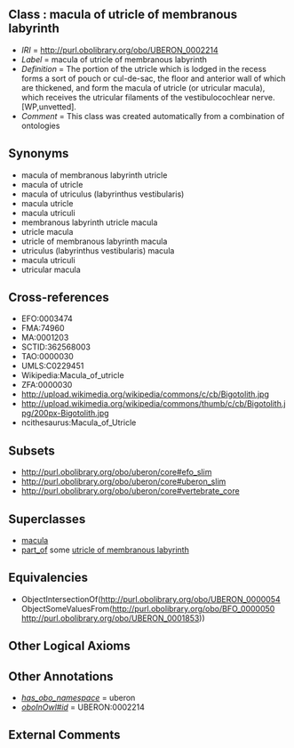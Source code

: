 
## Class : macula of utricle of membranous labyrinth

 * *IRI* = http://purl.obolibrary.org/obo/UBERON_0002214
 * *Label* = macula of utricle of membranous labyrinth
 * *Definition* = The portion of the utricle which is lodged in the recess forms a sort of pouch or cul-de-sac, the floor and anterior wall of which are thickened, and form the macula of utricle (or utricular macula), which receives the utricular filaments of the vestibulocochlear nerve. [WP,unvetted].
 * *Comment* = This class was created automatically from a combination of ontologies

## Synonyms

 * macula of membranous labyrinth utricle
 * macula of utricle
 * macula of utriculus (labyrinthus vestibularis)
 * macula utricle
 * macula utriculi
 * membranous labyrinth utricle macula
 * utricle macula
 * utricle of membranous labyrinth macula
 * utriculus (labyrinthus vestibularis) macula
 * macula utriculi
 * utricular macula

## Cross-references

 * EFO:0003474
 * FMA:74960
 * MA:0001203
 * SCTID:362568003
 * TAO:0000030
 * UMLS:C0229451
 * Wikipedia:Macula_of_utricle
 * ZFA:0000030
 * http://upload.wikimedia.org/wikipedia/commons/c/cb/Bigotolith.jpg
 * http://upload.wikimedia.org/wikipedia/commons/thumb/c/cb/Bigotolith.jpg/200px-Bigotolith.jpg
 * ncithesaurus:Macula_of_Utricle

## Subsets

 * http://purl.obolibrary.org/obo/uberon/core#efo_slim
 * http://purl.obolibrary.org/obo/uberon/core#uberon_slim
 * http://purl.obolibrary.org/obo/uberon/core#vertebrate_core

## Superclasses

 * [macula](../../UBERON/54/UBERON_0000054.md)
 * [part_of](../../BFO/50/BFO_0000050.md) some [utricle of membranous labyrinth](../../UBERON/53/UBERON_0001853.md)

## Equivalencies

 * ObjectIntersectionOf(<http://purl.obolibrary.org/obo/UBERON_0000054> ObjectSomeValuesFrom(<http://purl.obolibrary.org/obo/BFO_0000050> <http://purl.obolibrary.org/obo/UBERON_0001853>))

## Other Logical Axioms


## Other Annotations

 * *[has_obo_namespace](../../ce/oboInOwl#hasOBONamespace.md)* = uberon
 * *[oboInOwl#id](../../id/oboInOwl#id.md)* = UBERON:0002214

## External Comments

